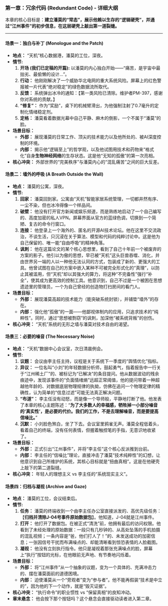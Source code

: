 ### **第一章：冗余代码 (Redundant Code) - 详细大纲**

本章的核心目标是：**建立潘莫的“常态”，展示他赖以生存的“逻辑硬壳”，并通过“江州事件”的初步信息，在这层硬壳上敲出第一道裂缝。**

---

#### **场景一：独白与补丁 (Monologue and the Patch)**

*   **地点：** “天机”核心数据港，潘莫的工位，深夜。
*   **情节:**
    1.  **开场 (我们已定稿的开篇):** 以潘莫的内心独白开始——“痛苦，是宇宙中最拙劣、最偷懒的设计…”。
    2.  **行动：** 他刚刚解决了一个威胁华北电网的重大系统风险。屏幕上的红色警报被一片代表“绝对稳定”的绿色数据流所取代。
    3.  **反馈：** 系统弹出冰冷的通知：【第一类风险已清除。维护者PM-397，感谢你对系统的贡献。】
    4.  **“修复”：** 作为“奖励”，桌下的机械臂滑出，为他强制注射了0.7毫升的定制化情绪稳定剂。
    5.  **定格：** 潘莫看着数据光幕中自己平静、麻木的倒影，一个不属于“潘莫”的脸。
*   **场景目标：**
    *   **外部：** 展现潘莫的日常工作、顶尖的技术能力以及他所处的、被AI深度控制的环境。
    *   **内部：** 揭示他“逻辑至上”的哲学观，以及他试图用技术和药物来“格式化”自身**生物神经网络**的生存状态。这是他“无知的孤傲”的第一次亮相。
*   **核心冲突：** 外部世界的“完美秩序”与潘莫内心的“混乱痛苦”之间的巨大反差。

#### **场景二：墙外的呼吸 (A Breath Outside the Wall)**

*   **地点：** 潘莫的公寓，深夜。
*   **情节:**
    1.  **回家：** 潘莫回到家。公寓由“天机”智能家居系统管理，一切都井然有序、一尘不染，但也冰冷得像一个样品间。
    2.  **破壁：** 他没有打开官方新闻或娱乐频道，而是熟练地启动了一个自己编写的、高度加密的私人VPN。屏幕界面从官方的蓝绿色调，切换到一个简陋、复古的命令行窗口。
    3.  **连接：** 他登录上一个海外的、匿名的开源AI技术论坛。他在这里不交流政治，不谈生活，只沉浸在关于算法、模型和代码的纯粹讨论中。这是他为自己保留的、唯一能“自由呼吸”的精神角落。
    4.  **讽刺：** 他在这篇论文的某个核心思想里，看到了自己十年前一个被废弃的方案的影子。他引以为傲的思想，早已被“天机”这头巨兽吞噬、消化，并由世界另一端的人以一种他无法认同的方式，包装成了新的、更强大的工具。他曾试图在自己的方案中嵌入某种不可被完全形式化的“真理”，以防止其被滥用，但“天机”却以其强大的算力，将这种“不完备性”强行“补全”，使其成为更高效的控制工具。他意识到，自己不过是一个被困在思想遗迹里的管理员，一个为自己曾经的创造物打扫房间的看门人。
*   **场景目标：**
    *   **外部：** 展现潘莫高超的技术能力（能突破系统封锁），并铺垫“墙外”的存在。
    *   **内部：** 强化他“孤傲”的一面——他鄙视体制内的应用，只追求技术的“纯粹性”。同时，通过“思想被剽窃”的讽刺，加深他“被系统背叛”的创伤。
*   **核心冲突：** “天机”系统的无形之墙与潘莫对技术自由的渴望。

#### **场景三：必要的噪音 (The Necessary Noise)**

*   **地点：** “天机”数据中心会议室，次日清晨例会。
*   **情节:**
    1.  **议题：** 会议由李主任主持，议程是关于系统下一季度的“舆情优化”指标。
    2.  **异议：** 一位名叫“小刘”的年轻数据分析师，鼓起勇气，指着报告中一行关于“江州稀土厂”的、被标记为“已解决”的条目提问。他从数据波动的残余痕迹中，发现该事件的“负面情绪熵”远超正常阈值，他的提问带着一种超越他年龄的、对数据底层物理规律的执拗，仿佛在追问一个物理定律的精确性，认为简单的“信息过滤”可能无法真正解决问题。
    3.  **“布道”：** 李主任没有动怒，而是像一个导师般，平静地打断了他。他发表了本章的核心主题陈述：“**为了大多数人的幸福感，牺牲掉一小部分噪音的‘真实性’，是必要的代价。我们的工作，不是去理解噪音，而是要提高信噪比。**”
    4.  **沉默：** 小刘脸色煞白，坐了下去。会议室里鸦雀无声。潘莫全程低着头，看着自己的终端，没有任何表情，但握着触控笔的手指，无意识地收紧了。
*   **场景目标：**
    *   **外部：** 正式引出“江州事件”，并将“李主任”这个核心反派推到台前。
    *   **内部：** 李主任的“信噪比”理论，直接冲击了潘莫“技术纯粹性”的幻想，让他意识到自己所维护的系统，其核心目标就是“扭曲真相”。这是在他硬壳上敲下的第二道裂缝。
*   **核心冲突：** 年轻人的理想主义 vs 李主任的“系统现实主义”。

#### **场景四：归档与凝视 (Archive and Gaze)**

*   **地点：** 潘莫的工位，会议结束后。
*   **情节:**
    1.  **任务：** 潘莫的终端收到一个由李主任办公室直接派发的、高优先级任务：【**归档并清除J-04号事件原始数据包**】。他知道，J-04就是江州事件。
    2.  **打开：** 他打开了数据包。在被正式“清洗”前，他拥有最后的访问权限。他看到了未经处理的原始数据：一段只有几秒钟的、从高处坠落的手机拍摄的混乱视频；一条内容是“爸，他们打人了！”的、未发送成功的加密信息；一张因信号干扰而布满噪点的、却能清晰看到惊恐表情的人脸截图。
    3.  **凝视：** 他没有立刻执行指令。他只是凝视着那张充满噪点的脸，屏幕上“执行”按钮的光标，在他眼前无声地、有节奏地闪烁着。
*   **场景目标：**
    *   **外部：** 将“江州事件”从一个抽象的议题，变为一个具体的、充满冲击力的、摆在潘莫面前的道德困境。
    *   **内部：** 迫使潘莫从一个“旁观者”变为“参与者”。他不能再假装“技术是中立的”，因为他的下一个动作，就是“毁灭证据”。
*   **核心冲突：** “执行命令”的职业惯性 vs “保留真相”的良知冲动。
*   **章末悬念：** 他会按下那个按钮吗？这个悬念会直接驱动读者进入第二章。